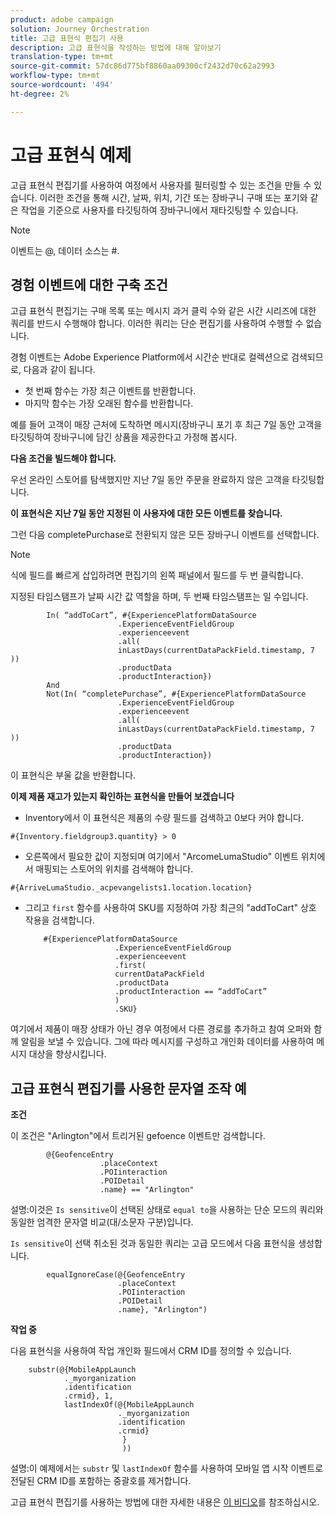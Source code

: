 ```yaml
---
product: adobe campaign
solution: Journey Orchestration
title: 고급 표현식 편집기 사용
description: 고급 표현식을 작성하는 방법에 대해 알아보기
translation-type: tm+mt
source-git-commit: 57dc86d775bf8860aa09300cf2432d70c62a2993
workflow-type: tm+mt
source-wordcount: '494'
ht-degree: 2%

---
```



# 고급 표현식 예제

고급 표현식 편집기를 사용하여 여정에서 사용자를 필터링할 수 있는 조건을 만들 수 있습니다. 이러한 조건을 통해 시간, 날짜, 위치, 기간 또는 장바구니 구매 또는 포기와 같은 작업을 기준으로 사용자를 타깃팅하여 장바구니에서 재타깃팅할 수 있습니다.

>[!NOTE]
>
>이벤트는 @, 데이터 소스는 #.

## 경험 이벤트에 대한 구축 조건

고급 표현식 편집기는 구매 목록 또는 메시지 과거 클릭 수와 같은 시간 시리즈에 대한 쿼리를 반드시 수행해야 합니다. 이러한 쿼리는 단순 편집기를 사용하여 수행할 수 없습니다.

경험 이벤트는 Adobe Experience Platform에서 시간순 반대로 컬렉션으로 검색되므로, 다음과 같이 됩니다.

* 첫 번째 함수는 가장 최근 이벤트를 반환합니다.
* 마지막 함수는 가장 오래된 함수를 반환합니다.

예를 들어 고객이 매장 근처에 도착하면 메시지(장바구니 포기 후 최근 7일 동안 고객을 타깃팅하여 장바구니에 담긴 상품을 제공한다고 가정해 봅시다.

**다음 조건을 빌드해야 합니다.**

우선 온라인 스토어를 탐색했지만 지난 7일 동안 주문을 완료하지 않은 고객을 타깃팅합니다.

<!--**This expression looks for a specified value in a string value:**

`In (“addToCart”, #{field reference from experience event})`-->

**이 표현식은 지난 7일 동안 지정된 이 사용자에 대한 모든 이벤트를 찾습니다.**

그런 다음 completePurchase로 전환되지 않은 모든 장바구니 이벤트를 선택합니다.

>[!NOTE]
>
>식에 필드를 빠르게 삽입하려면 편집기의 왼쪽 패널에서 필드를 두 번 클릭합니다.

지정된 타임스탬프가 날짜 시간 값 역할을 하며, 두 번째 타임스탬프는 일 수입니다.

```
        In( “addToCart”, #{ExperiencePlatformDataSource
                        .ExperienceEventFieldGroup
                        .experienceevent
                        .all(
                        inLastDays(currentDataPackField.timestamp, 7 ))
                        .productData
                        .productInteraction})
        And
        Not(In( “completePurchase”, #{ExperiencePlatformDataSource
                        .ExperienceEventFieldGroup
                        .experienceevent
                        .all(
                        inLastDays(currentDataPackField.timestamp, 7 ))
                        .productData
                        .productInteraction})
```

이 표현식은 부울 값을 반환합니다.

**이제 제품 재고가 있는지 확인하는 표현식을 만들어 보겠습니다**

* Inventory에서 이 표현식은 제품의 수량 필드를 검색하고 0보다 커야 합니다.

`#{Inventory.fieldgroup3.quantity} > 0`

* 오른쪽에서 필요한 값이 지정되며 여기에서 &quot;ArcomeLumaStudio&quot; 이벤트 위치에서 매핑되는 스토어의 위치를 검색해야 합니다.

`#{ArriveLumaStudio._acpevangelists1.location.location}`

* 그리고 `first` 함수를 사용하여 SKU를 지정하여 가장 최근의 &quot;addToCart&quot; 상호 작용을 검색합니다.

   ```
       #{ExperiencePlatformDataSource
                       .ExperienceEventFieldGroup
                       .experienceevent
                       .first(
                       currentDataPackField
                       .productData
                       .productInteraction == “addToCart”
                       )
                       .SKU}
   ```

여기에서 제품이 매장 상태가 아닌 경우 여정에서 다른 경로를 추가하고 참여 오퍼와 함께 알림을 보낼 수 있습니다. 그에 따라 메시지를 구성하고 개인화 데이터를 사용하여 메시지 대상을 향상시킵니다.

## 고급 표현식 편집기를 사용한 문자열 조작 예

**조건**

이 조건은 &quot;Arlington&quot;에서 트리거된 gefoence 이벤트만 검색합니다.

```
        @{GeofenceEntry
                    .placeContext
                    .POIinteraction
                    .POIDetail
                    .name} == "Arlington"
```

설명:이것은 `Is sensitive`이 선택된 상태로 `equal to`을 사용하는 단순 모드의 쿼리와 동일한 엄격한 문자열 비교(대/소문자 구분)입니다.

`Is sensitive`이 선택 취소된 것과 동일한 쿼리는 고급 모드에서 다음 표현식을 생성합니다.

```
        equalIgnoreCase(@{GeofenceEntry
                        .placeContext
                        .POIinteraction
                        .POIDetail
                        .name}, "Arlington")
```

**작업 중**

다음 표현식을 사용하여 작업 개인화 필드에서 CRM ID를 정의할 수 있습니다.

```
    substr(@{MobileAppLaunch
            ._myorganization
            .identification
            .crmid}, 1, 
            lastIndexOf(@{MobileAppLaunch
                        ._myorganization
                        .identification
                        .crmid}
                         }
                         ))
```

설명:이 예제에서는 `substr` 및 `lastIndexOf` 함수를 사용하여 모바일 앱 시작 이벤트로 전달된 CRM ID를 포함하는 중괄호를 제거합니다.

고급 표현식 편집기를 사용하는 방법에 대한 자세한 내용은 [이 비디오](https://docs.adobe.com/content/help/en/platform-learn/tutorials/journey-orchestration/create-a-journey.html)를 참조하십시오.
